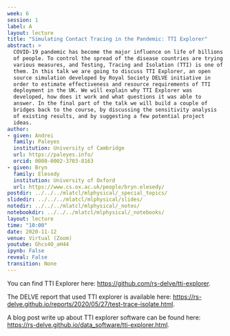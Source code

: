 ```yaml
---
week: 6
session: 1
label: A
layout: lecture
title: "Simulating Contact Tracing in the Pandemic: TTI Explorer"
abstract: >
  COVID-19 pandemic has become the major influence on life of billions
  of people. To control the spread of the disease countries are trying
  various measures, and Testing, Tracing and Isolation (TTI) is one of
  them. In this talk we are going to discuss TTI Explorer, an open
  source simulation developed by Royal Society DELVE initiative in
  order to estimate effectiveness and resource requirements of TTI
  deployment in the UK. We will explain why TTI Explorer was
  developed, how does it work and what questions it was able to
  answer. In the final part of the talk we will build a couple of
  bridges back to the course, by discussing the sensitivity analysis
  of existing results, and by suggesting a few potential project
  ideas.  
author:
- given: Andrei
  family: Paleyes
  institution: University of Cambridge
  url: https://paleyes.info/
  orcid: 0000-0002-3703-8163
- given: Bryn
  family: Elesedy
  institution: University of Oxford
  url: https://www.cs.ox.ac.uk/people/bryn.elesedy/
postdir: ../../../mlatcl/mlphysical/_special_topics/
slidedir: ../../../mlatcl/mlphysical/slides/
notedir: ../../../mlatcl/mlphysical/_notes/
notebookdir: ../../../mlatcl/mlphysical/_notebooks/
layout: lecture
time: "10:00"
date: 2020-11-12
venue: Virtual (Zoom)
youtube: Ghcs4O_aH44
ipynb: False
reveal: False
transition: None
---
```



You can find TTI Explorer here: <https://github.com/rs-delve/tti-explorer>.

The DELVE report that used TTI explorer is available here: <https://rs-delve.github.io/reports/2020/05/27/test-trace-isolate.html>.

A blog post write up about TTI explorer software can be found here: <https://rs-delve.github.io/data_software/tti-explorer.html>.
